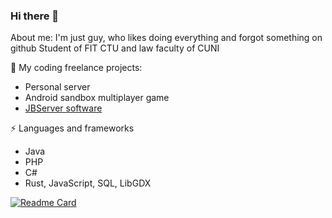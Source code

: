 ### Hi there 👋

About me: 
I'm just guy, who likes doing everything and forgot something on github
Student of FIT CTU and law faculty of CUNI

🔭 My coding freelance projects:
- Personal server
- Android sandbox multiplayer game
- [JBServer software](https://github.com/NovaPlayPE/JBServer)

⚡ Languages and frameworks
- Java
- PHP
- C#
- Rust, JavaScript, SQL, LibGDX

[![Readme Card](https://github-readme-stats.vercel.app/api?username=Ragnok123&show_icons=true&theme=synthwave)](https://github.com/Ragnok123/Ragnok123)

<!--
[![Top Langs](https://github-readme-stats.vercel.app/api/top-langs/?username=Ragnok123&layout=compact)](https://github.com/Ragnok123/Ragnok123)


**Ragnok123/Ragnok123** is a ✨ _special_ ✨ repository because its `README.md` (this file) appears on your GitHub profile.

Here are some ideas to get you started:

- 🔭 I’m currently working on ...
- 🌱 I’m currently learning ...
- 👯 I’m looking to collaborate on ...
- 🤔 I’m looking for help with ...
- 💬 Ask me about ...
- 📫 How to reach me: ...
- 😄 Pronouns: ...
- ⚡ Fun fact: ...
-->
